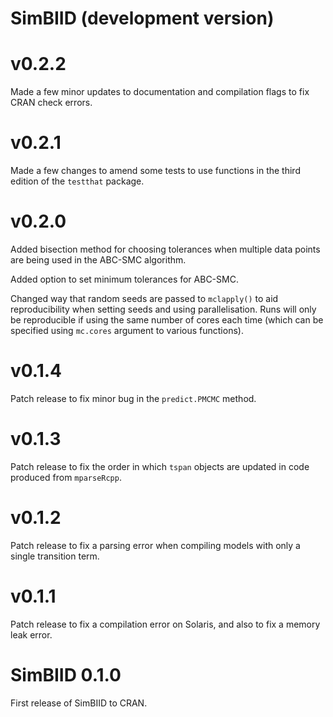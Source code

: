 # SimBIID (development version)

# v0.2.2

Made a few minor updates to documentation and compilation flags
to fix CRAN check errors.

# v0.2.1

Made a few changes to amend some tests to use functions in the 
third edition of the `testthat` package.

# v0.2.0

Added bisection method for choosing tolerances when multiple
data points are being used in the ABC-SMC algorithm.

Added option to set minimum tolerances for ABC-SMC.

Changed way that random seeds are passed to `mclapply()` to
aid reproducibility when setting seeds and using parallelisation.
Runs will only be reproducible if using the same number of cores
each time (which can be specified using `mc.cores` argument to
various functions).

# v0.1.4

Patch release to fix minor bug in the `predict.PMCMC` method.

# v0.1.3

Patch release to fix the order in which `tspan` objects are
updated in code produced from `mparseRcpp`.

# v0.1.2

Patch release to fix a parsing error when compiling models
with only a single transition term.

# v0.1.1

Patch release to fix a compilation error on Solaris, and also
to fix a memory leak error.

# SimBIID 0.1.0

First release of SimBIID to CRAN.

